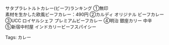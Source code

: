 サタプラレトルトカレー(ビーフ)ランキング ①無印  
素材を生かした欧風ビーフカレー：490円 ②カルディ オリジナル ビーフカレー  
③UCC ロイヤルシェフ プレミアムビーフカレー ④明治 銀座カリー 中辛  
⑤新宿中村屋 インドカリービーフスパイシー  

Tags: カレー